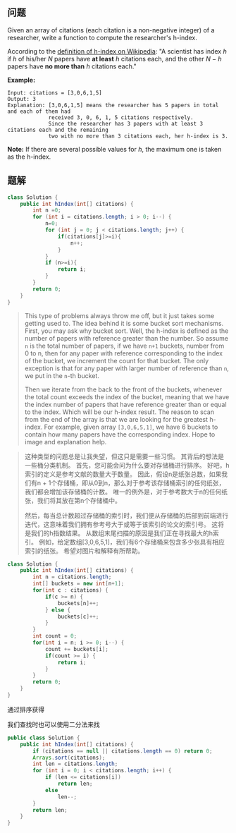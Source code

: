 ## 问题

Given an array of citations (each citation is a non-negative integer) of a researcher, write a function to compute the researcher's h-index.

According to the [definition of h-index on Wikipedia](https://en.wikipedia.org/wiki/H-index): "A scientist has index *h* if *h* of his/her *N* papers have **at least** *h* citations each, and the other *N − h* papers have **no more than** *h* citations each."

**Example:**

```
Input: citations = [3,0,6,1,5]
Output: 3 
Explanation: [3,0,6,1,5] means the researcher has 5 papers in total and each of them had 
             received 3, 0, 6, 1, 5 citations respectively. 
             Since the researcher has 3 papers with at least 3 citations each and the remaining 
             two with no more than 3 citations each, her h-index is 3.
```

**Note:** If there are several possible values for *h*, the maximum one is taken as the h-index.

## 题解

```java
class Solution {
    public int hIndex(int[] citations) {
        int n =0;
        for (int i = citations.length; i > 0; i--) {
            n=0;
            for (int j = 0; j < citations.length; j++) {
                if(citations[j]>=i){
                    n++;
                }
            }
            if (n>=i){
                return i;
            }
        }
        return 0;
    }
}
```

> This type of problems always throw me off, but it just takes some getting used to. The idea behind it is some bucket sort mechanisms. First, you may ask why bucket sort. Well, the h-index is defined as the number of papers with reference greater than the number. So assume `n` is the total number of papers, if we have `n+1` buckets, number from 0 to n, then for any paper with reference corresponding to the index of the bucket, we increment the count for that bucket. The only exception is that for any paper with larger number of reference than `n`, we put in the `n`-th bucket.
>
> Then we iterate from the back to the front of the buckets, whenever the total count exceeds the index of the bucket, meaning that we have the index number of papers that have reference greater than or equal to the index. Which will be our h-index result. The reason to scan from the end of the array is that we are looking for the greatest h-index. For example, given array `[3,0,6,5,1]`, we have 6 buckets to contain how many papers have the corresponding index. Hope to image and explanation help.

> 这种类型的问题总是让我失望，但这只是需要一些习惯。 其背后的想法是一些桶分类机制。 首先，您可能会问为什么要对存储桶进行排序。 好吧，h索引的定义是参考文献的数量大于数量。 因此，假设n是纸张总数，如果我们有n + 1个存储桶，即从0到n，那么对于参考该存储桶索引的任何纸张，我们都会增加该存储桶的计数。 唯一的例外是，对于参考数大于n的任何纸张，我们将其放在第n个存储桶中。
>
> 然后，每当总计数超过存储桶的索引时，我们便从存储桶的后部到前端进行迭代，这意味着我们拥有参考号大于或等于该索引的论文的索引号。 这将是我们的h指数结果。 从数组末尾扫描的原因是我们正在寻找最大的h索引。 例如，给定数组[3,0,6,5,1]，我们有6个存储桶来包含多少张具有相应索引的纸张。 希望对图片和解释有所帮助。

```java
class Solution {
    public int hIndex(int[] citations) {
        int n = citations.length;
        int[] buckets = new int[n+1];
        for(int c : citations) {
            if(c >= n) {
                buckets[n]++;
            } else {
                buckets[c]++;
            }
        }
        int count = 0;
        for(int i = n; i >= 0; i--) {
            count += buckets[i];
            if(count >= i) {
                return i;
            }
        }
        return 0;
    }
}
```

通过排序获得

我们查找时也可以使用二分法来找

```java
public class Solution {
    public int hIndex(int[] citations) {
        if (citations == null || citations.length == 0) return 0;
        Arrays.sort(citations);
        int len = citations.length;
        for (int i = 0; i < citations.length; i++) {
            if (len <= citations[i])
                return len;
            else
                len--;
        }
        return len;
    }
}
```

